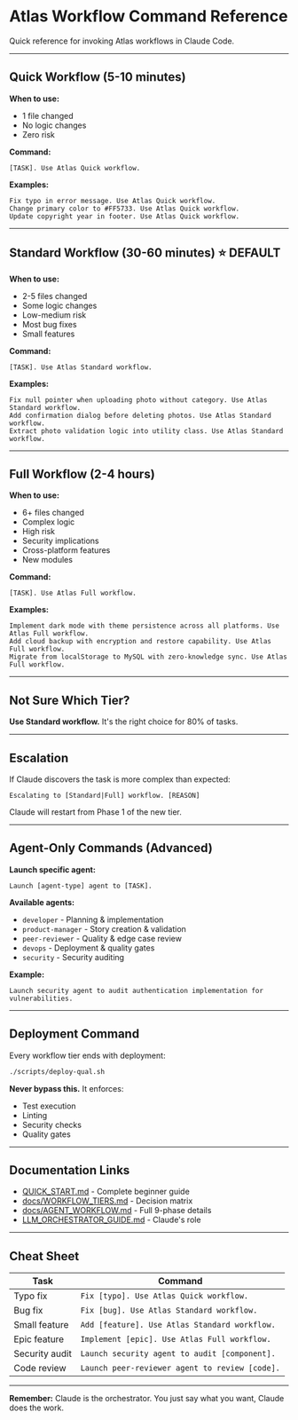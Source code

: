 # Atlas Workflow Command Reference

Quick reference for invoking Atlas workflows in Claude Code.

---

## Quick Workflow (5-10 minutes)

**When to use:**
- 1 file changed
- No logic changes
- Zero risk

**Command:**
```
[TASK]. Use Atlas Quick workflow.
```

**Examples:**
```
Fix typo in error message. Use Atlas Quick workflow.
Change primary color to #FF5733. Use Atlas Quick workflow.
Update copyright year in footer. Use Atlas Quick workflow.
```

---

## Standard Workflow (30-60 minutes) ⭐ DEFAULT

**When to use:**
- 2-5 files changed
- Some logic changes
- Low-medium risk
- Most bug fixes
- Small features

**Command:**
```
[TASK]. Use Atlas Standard workflow.
```

**Examples:**
```
Fix null pointer when uploading photo without category. Use Atlas Standard workflow.
Add confirmation dialog before deleting photos. Use Atlas Standard workflow.
Extract photo validation logic into utility class. Use Atlas Standard workflow.
```

---

## Full Workflow (2-4 hours)

**When to use:**
- 6+ files changed
- Complex logic
- High risk
- Security implications
- Cross-platform features
- New modules

**Command:**
```
[TASK]. Use Atlas Full workflow.
```

**Examples:**
```
Implement dark mode with theme persistence across all platforms. Use Atlas Full workflow.
Add cloud backup with encryption and restore capability. Use Atlas Full workflow.
Migrate from localStorage to MySQL with zero-knowledge sync. Use Atlas Full workflow.
```

---

## Not Sure Which Tier?

**Use Standard workflow.** It's the right choice for 80% of tasks.

---

## Escalation

If Claude discovers the task is more complex than expected:

```
Escalating to [Standard|Full] workflow. [REASON]
```

Claude will restart from Phase 1 of the new tier.

---

## Agent-Only Commands (Advanced)

**Launch specific agent:**
```
Launch [agent-type] agent to [TASK].
```

**Available agents:**
- `developer` - Planning & implementation
- `product-manager` - Story creation & validation
- `peer-reviewer` - Quality & edge case review
- `devops` - Deployment & quality gates
- `security` - Security auditing

**Example:**
```
Launch security agent to audit authentication implementation for vulnerabilities.
```

---

## Deployment Command

Every workflow tier ends with deployment:
```bash
./scripts/deploy-qual.sh
```

**Never bypass this.** It enforces:
- Test execution
- Linting
- Security checks
- Quality gates

---

## Documentation Links

- [QUICK_START.md](QUICK_START.md) - Complete beginner guide
- [docs/WORKFLOW_TIERS.md](docs/WORKFLOW_TIERS.md) - Decision matrix
- [docs/AGENT_WORKFLOW.md](docs/AGENT_WORKFLOW.md) - Full 9-phase details
- [LLM_ORCHESTRATOR_GUIDE.md](LLM_ORCHESTRATOR_GUIDE.md) - Claude's role

---

## Cheat Sheet

| Task | Command |
|------|---------|
| Typo fix | `Fix [typo]. Use Atlas Quick workflow.` |
| Bug fix | `Fix [bug]. Use Atlas Standard workflow.` |
| Small feature | `Add [feature]. Use Atlas Standard workflow.` |
| Epic feature | `Implement [epic]. Use Atlas Full workflow.` |
| Security audit | `Launch security agent to audit [component].` |
| Code review | `Launch peer-reviewer agent to review [code].` |

---

**Remember:** Claude is the orchestrator. You just say what you want, Claude does the work.
